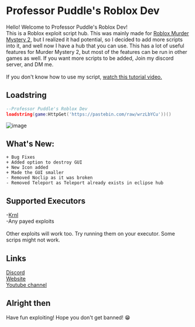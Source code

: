 # Professor Puddle's Roblox Dev
Hello! Welcome to Professor Puddle's Roblox Dev!<br>
This is a Roblox exploit script hub. This was mainly made for [Roblox Murder Mystery 2](https://google.com), but I realized it had potential, so I decided to add more scripts into it, and well now I have a hub that you can use. This has a lot of useful features for Murder Mystery 2, but most of the features can be run in other games as well. If you want more scripts to be added, Join my discord server, and DM me.<br><br>
If you don't know how to use my script, [watch this tutorial video.](https://www.youtube.com/watch?v=nXDjqGiKGxY)



## Loadstring
```lua
--Professor Puddle's Roblox Dev
loadstring(game:HttpGet('https://pastebin.com/raw/wrzLbYCu'))()
```

![image](https://user-images.githubusercontent.com/78994826/152198442-1c16dd3e-7062-4ad6-9c1d-7ab6e524b4b0.png)

## What's New:
```
+ Bug Fixes
+ Added option to destroy GUI
+ New Icon added
+ Made the GUI smaller
- Removed Noclip as it was broken
- Removed Teleport as Teleport already exists in eclipse hub
```
## Supported Executors
-[Krnl](https://krnl.ca)<br>
-Any payed exploits<br><br>
Other exploits will work too. Try running them on your executor. Some scrips might not work.

## Links
[Discord](https://dsc.gg/ppd)<br>
[Website](https://bitly.com/ppd-website)<br>
[Youtube channel](https://bitly.com/ppd-youtube)

## Alright then
Have fun exploiting! Hope you don't get banned! 😁
